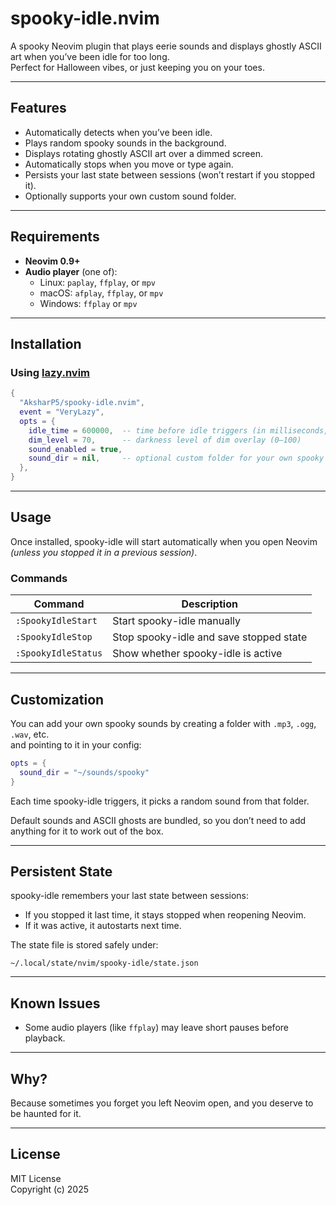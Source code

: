 # spooky-idle.nvim

A spooky Neovim plugin that plays eerie sounds and displays ghostly ASCII art when you’ve been idle for too long.  
Perfect for Halloween vibes, or just keeping you on your toes.

---

## Features

- Automatically detects when you’ve been idle.
- Plays random spooky sounds in the background.
- Displays rotating ghostly ASCII art over a dimmed screen.
- Automatically stops when you move or type again.
- Persists your last state between sessions (won’t restart if you stopped it).
- Optionally supports your own custom sound folder.

---

## Requirements

- **Neovim 0.9+**
- **Audio player** (one of):
  - Linux: `paplay`, `ffplay`, or `mpv`
  - macOS: `afplay`, `ffplay`, or `mpv`
  - Windows: `ffplay` or `mpv`

---

## Installation

### Using [lazy.nvim](https://github.com/folke/lazy.nvim)

```lua
{
  "AksharP5/spooky-idle.nvim",
  event = "VeryLazy",
  opts = {
    idle_time = 600000,  -- time before idle triggers (in milliseconds, default = 10 minutes)
    dim_level = 70,      -- darkness level of dim overlay (0–100)
    sound_enabled = true,
    sound_dir = nil,     -- optional custom folder for your own spooky sounds
  },
}
```

<!-- 

### Using [packer.nvim](https://github.com/wbthomason/packer.nvim)

```lua
use {
  "AksharP5/spooky-idle.nvim",
  config = function()
    require("spooky-idle.core").setup({
      idle_time = 600000,
      dim_level = 70,
      sound_enabled = true,
      sound_dir = nil,
    })
  end
}
```
-->

---

## Usage

Once installed, spooky-idle will start automatically when you open Neovim  
*(unless you stopped it in a previous session)*.

### Commands

| Command | Description |
|----------|-------------|
| `:SpookyIdleStart` | Start spooky-idle manually |
| `:SpookyIdleStop`  | Stop spooky-idle and save stopped state |
| `:SpookyIdleStatus` | Show whether spooky-idle is active |

---

## Customization

You can add your own spooky sounds by creating a folder with `.mp3`, `.ogg`, `.wav`, etc.  
and pointing to it in your config:

```lua
opts = {
  sound_dir = "~/sounds/spooky"
}
```

Each time spooky-idle triggers, it picks a random sound from that folder.

Default sounds and ASCII ghosts are bundled, so you don’t need to add anything for it to work out of the box.

---

## Persistent State

spooky-idle remembers your last state between sessions:
- If you stopped it last time, it stays stopped when reopening Neovim.
- If it was active, it autostarts next time.

The state file is stored safely under:
```
~/.local/state/nvim/spooky-idle/state.json
```

---

## Known Issues

- Some audio players (like `ffplay`) may leave short pauses before playback.

---

## Why?

Because sometimes you forget you left Neovim open, and you deserve to be haunted for it.

---

## License

MIT License  
Copyright (c) 2025  
